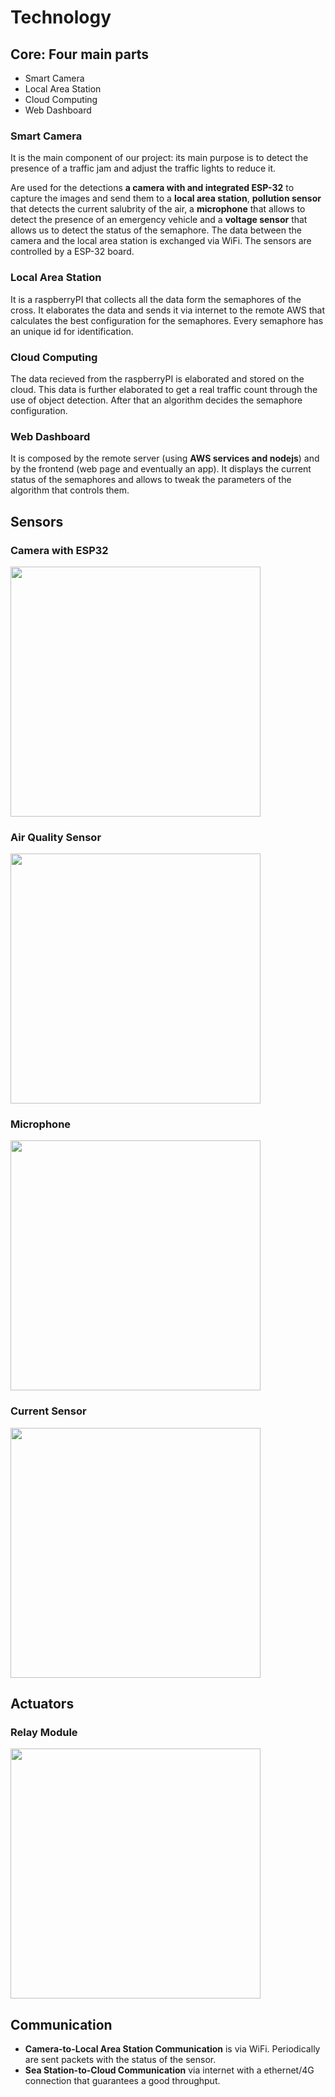 # Technology

## Core: Four main parts
- Smart Camera
- Local Area Station
- Cloud Computing
- Web Dashboard

### Smart Camera
It is the main component of our project: its main purpose is to detect the presence of a traffic jam and adjust the traffic lights to reduce it.

Are used for the detections **a camera with and integrated ESP-32** to capture the images and send them to a **local area station**, **pollution sensor** that detects the current salubrity of the air, a **microphone** that allows to detect the presence of an emergency vehicle and a **voltage sensor** that allows us to detect the status of the semaphore.
The data between the camera and the local area station is exchanged via WiFi.
The sensors are controlled by a ESP-32 board.

### Local Area Station
It is a raspberryPI that collects all the data form the semaphores of the cross. It elaborates the data and sends it via internet to the remote AWS that calculates the best configuration for the semaphores. Every semaphore has an unique id for identification.

### Cloud Computing
The data recieved from the raspberryPI is elaborated and stored on the cloud. This data is further elaborated to get a real traffic count through the use of object detection.
After that an algorithm decides the semaphore configuration.

### Web Dashboard
It is composed by the remote server (using **AWS services and nodejs**) and by the frontend (web page and eventually an app). It displays the current status of the semaphores and allows to tweak the parameters of the algorithm that controls them.

## Sensors


### Camera with ESP32
<img src="https://github.com/mralko99/Iot-Project/blob/main/img/camera_esp32.jpg" width="400">

### Air Quality Sensor
<img src="https://github.com/mralko99/Iot-Project/blob/main/img/air_sensor.jpg" width="400">

### Microphone
<img src="https://github.com/mralko99/Iot-Project/blob/main/img/microphone.jpg" width="400">

### Current Sensor

<img src="https://github.com/mralko99/Iot-Project/blob/main/img/current-sensor.jpg"  width="400">


## Actuators

### Relay Module

<img src="https://github.com/mralko99/Iot-Project/blob/main/img/relay_module.jpg" width="400">


## Communication
- **Camera-to-Local Area Station Communication** is via WiFi. Periodically are sent packets with the status of the sensor.
- **Sea Station-to-Cloud Communication**  via internet with a ethernet/4G connection that guarantees a good throughput.
